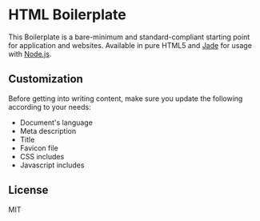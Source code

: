 # HTML Boilerplate

This Boilerplate is a bare-minimum and standard-compliant starting point for application and websites. Available in pure HTML5 and [Jade](http://jade-lang.com/) for usage with [Node.js](http://nodejs.org/).

## Customization

Before getting into writing content, make sure you update the following according to your needs:

* Document's language
* Meta description
* Title
* Favicon file
* CSS includes
* Javascript includes

## License

MIT
